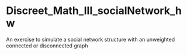 # Discreet_Math_III_socialNetwork_hw
An exercise to simulate a social network structure with an unweighted connected or disconnected graph 
